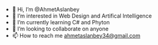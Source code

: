 - 👋 Hi, I’m @AhmetAslanbey
- 👀 I’m interested in Web Design and Artifical Intelligence
- 🌱 I’m currently learning C# and Phyton
- 💞️ I’m looking to collaborate on anyone
- 📫 How to reach me ahmetaslanbey34@gmail.com


<!---
AhmetAslanbey/AhmetAslanbey is a ✨ special ✨ repository because its `README.md` (this file) appears on your GitHub profile.
You can click the Preview link to take a look at your changes.
--->
